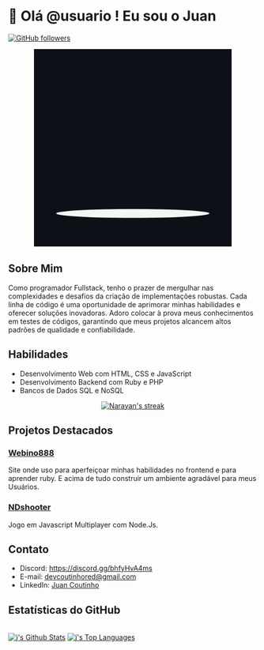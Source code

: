 # 👋 Olá @usuario ! Eu sou o Juan


[![GitHub followers](https://img.shields.io/github/followers/DevJuanzok4?label=Follow&style=social)](https://github.com/DevJuanzok4)

<div style="text-align: center;">
  <img width="400px" height="400px" src="Cloud sync (1).gif" alt="Texto alternativo">
</div>



## Sobre Mim

Como programador Fullstack, tenho o prazer de mergulhar nas complexidades e desafios da criação de implementações robustas. Cada linha de código é uma oportunidade de aprimorar minhas habilidades e oferecer soluções inovadoras. Adoro colocar à prova meus conhecimentos em testes de códigos, garantindo que meus projetos alcancem altos padrões de qualidade e confiabilidade.

## Habilidades

- Desenvolvimento Web com HTML, CSS e JavaScript
- Desenvolvimento Backend com Ruby e PHP
- Bancos de Dados SQL e NoSQL

  
<p align="center">
    <a href="https://github.com/DevJuanzok4/github-readme-streak-stats">
        <img title="🔥 Get streak stats for your profile at git.io/streak-stats" alt="Narayan's streak" src="https://github-readme-streak-stats.herokuapp.com/?user=DevJuanzok4&theme=synthwave&hide_border=true&bg_color=0D1117"/>
    </a>
</p>

## Projetos Destacados

### [Webino888](https://github.com/DevJuanzok4/Site-Projeto-Webino888.Bet)

Site onde uso para aperfeiçoar minhas habilidades no frontend e para aprender ruby.
E acima de tudo construir um ambiente agradável para meus Usuários.

### [NDshooter](https://github.com/DevJuanzok4/NDshooter-Multiplayer-Game)

Jogo em Javascript Multiplayer com Node.Js.


## Contato

- Discord: https://discord.gg/bhfyHvA4ms
- E-mail: devcoutinhored@gmail.com
- LinkedIn: [Juan Coutinho](https://www.linkedin.com/in/juancoutinho/)


## Estatísticas do GitHub



  <br/>
    <a href="https://github.com/DevJuanzok4/github-readme-stats"><img alt="j's Github Stats" src="https://github-readme-stats.vercel.app/api?username=DevJuanzok4&show_icons=true&count_private=true&theme=synthwave&hide_border=true&bg_color=0D1117" /></a>
  <a href="https://github.com/DevJuanzok4/github-readme-stats"><img alt="j's Top Languages" src="https://github-readme-stats.vercel.app/api/top-langs/?username=DevJuanzok4&langs_count=8&count_private=true&layout=compact&theme=synthwave&hide_border=true&bg_color=0D1117" /></a>
  <br/>
 


<br/>
